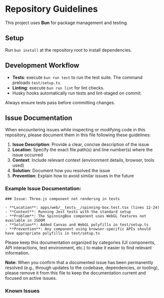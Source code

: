 # Repository Guidelines

This project uses **Bun** for package management and testing.

## Setup

Run `bun install` at the repository root to install dependencies.

## Development Workflow

- **Tests**: execute `bun run test` to run the test suite. The command preloads `test/setup.ts`.
- **Linting**: execute `bun run lint` for lint checks.
- Husky hooks automatically run tests and lint-staged on commit.

Always ensure tests pass before committing changes.

## Issue Documentation

When encountering issues while inspecting or modifying code in this repository, please document them in this file following these guidelines:

1. **Issue Description**: Provide a clear, concise description of the issue
2. **Location**: Specify the exact file path(s) and line number(s) where the issue occurred
3. **Context**: Include relevant context (environment details, browser, tools used)
4. **Solution**: Document how you resolved the issue
5. **Prevention**: Explain how to avoid similar issues in the future

### Example Issue Documentation:

```
### Issue: Three.js component not rendering in tests

- **Location**: apps/web/__tests__/spinning-box.test.tsx (lines 12-24)
- **Context**: Running Jest tests with the standard setup
- **Problem**: The SpinningBox component uses WebGL features not available in JSDOM
- **Solution**: Added Canvas and WebGL polyfills in test/setup.ts
- **Prevention**: Any component using browser-specific APIs should have appropriate polyfills in test/setup.ts
```

Please keep this documentation organized by categories (UI components, API interactions, test environment, etc.) to make it easier to find relevant information.

**Note:** When you confirm that a documented issue has been permanently resolved (e.g., through updates to the codebase, dependencies, or tooling), please remove it from this file to keep the documentation current and focused on active issues.

### Known Issues

<!-- Add documented issues below this line following the example format -->

